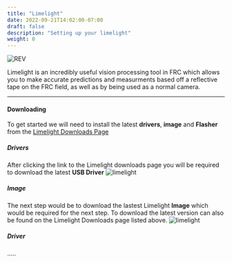 ```yaml
---
title: "Limelight"
date: 2022-09-21T14:02:00-07:00
draft: false
description: "Setting up your limelight"
weight: 0
---
```


![REV](/gifs/robotconfig/limelight.jpg?width=200px&height=200px)

Limelight is an incredibly useful vision processing tool in FRC which allows you to make accurate predictions and measurments based off a reflective tape on the FRC field, as well as by being used as a normal camera.

---

#### Downloading
To get started we will need to install the latest **drivers**, **image** and **Flasher** from the [Limelight Downloads Page](https://limelightvision.io/pages/downloads)

##### Drivers 
After clicking the link to the Limelight downloads page you will be required to download the latest **USB Driver**
![limelight](/gifs/robotconfig/limelightDriver.jpg?classes=border,shadow)

##### Image
The next step would be to download the lastest Limelight **Image** which would be required for the next step. To download the latest version can also be found on the Limelight Downloads page listed above.
![limelight](/gifs/robotconfig/limelightImages.jpg?classes=border,shadow)

##### Driver
.....